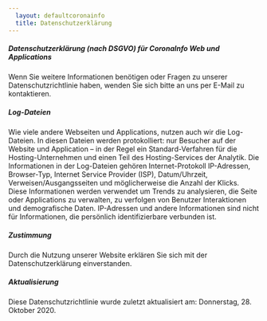 ```yaml
---
  layout: defaultcoronainfo
  title: Datenschutzerklärung
---
```


##### Datenschutzerklärung (nach DSGVO) für CoronaInfo Web und Applications

Wenn Sie weitere Informationen benötigen oder Fragen zu unserer Datenschutzrichtlinie haben, wenden Sie sich bitte an uns per E-Mail zu kontaktieren.

##### Log-Dateien
Wie viele andere Webseiten und Applications, nutzen auch wir die Log-Dateien. In diesen Dateien werden protokolliert: nur Besucher auf der Website und Application – in der Regel ein Standard-Verfahren für die Hosting-Unternehmen und einen Teil des Hosting-Services der Analytik. Die Informationen in der Log-Dateien gehören Internet-Protokoll IP-Adressen, Browser-Typ, Internet Service Provider (ISP), Datum/Uhrzeit, Verweisen/Ausgangsseiten und möglicherweise die Anzahl der Klicks. Diese Informationen werden verwendet um Trends zu analysieren, die Seite oder Applications zu verwalten, zu verfolgen von Benutzer Interaktionen und demografische Daten. IP-Adressen und andere Informationen sind nicht für Informationen, die persönlich identifizierbare verbunden ist.

##### Zustimmung
Durch die Nutzung unserer Website erklären Sie sich mit der Datenschutzerklärung einverstanden.

##### Aktualisierung
Diese Datenschutzrichtlinie wurde zuletzt aktualisiert am: Donnerstag, 28. Oktober 2020.